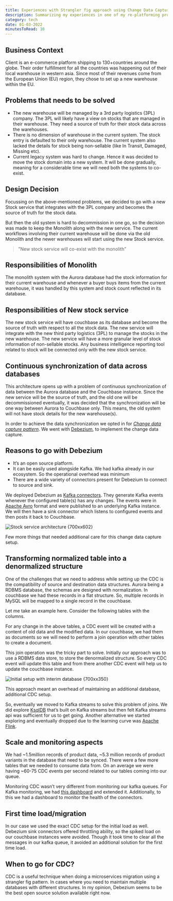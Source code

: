 ```yaml
---
title: Experiences with Strangler fig approach using Change Data Capture
description: Summarizing my experiences in one of my re-platforming project. Keeping the monolith application in tact, we had to slice out a new service and keep the data in sync.
category: tech
date: 01-03-2022
minutesToRead: 10
---
```


## Business Context

Client is an  e-commerce platform shipping to 130+countries around the globe. 
Their order fulfillment for all the countries was happening out of their local warehouse in western asia. 
Since most of their revenues come from the European Union (EU) region, they chose to set up a new warehouse within the EU.

## Problems that needs to be solved

* The new warehouse will be managed by a 3rd party logistics (3PL) company. The 3PL will likely have a view on stocks that are managed in their warehouse. They need a source of truth for their stock data across the warehouses.
* There is no dimension of warehouse in the current system. The stock entry is defaulted to their only warehouse. The current system also lacked the details for stock being non-sellable (like In Transit, Damaged, Missing etc).
* Current legacy system was hard to change. Hence it was decided to move the stock domain into a new system. It will be done gradually, meaning for a considerable time we will need both the systems to co-exist.

## Design Decision

Focussing on the above-mentioned problems, we decided to go with a new Stock service that integrates with the 3PL company and becomes the source of truth for the stock data.

But then the old system is hard to decommission in one go, so the decision was made to keep the Monolith along with the new service. 
The current workflows involving their current warehouse will be done via the old Monolith and the newer warehouses will start using the new Stock service.

> "New stock service will co-exist with the monolith”

## Responsibilities of Monolith

The monolith system with the Aurora database had the stock information for their current warehouse and whenever a buyer buys items from the current warehouse, it was handled by this system and stock count reflected in its database.


## Responsibilities of New stock service

The new stock service will have couchbase as its database and become the source of truth with respect to all the stock data. The new service will integrate with the new third party logistics (3PL) to manage the stocks in the new warehouse. 
The new service will have a more granular level of stock information of non-sellable stocks. Any business intelligence reporting tool related to stock will be connected only with the new stock service.

## Continuous synchronization of data across databases

This architecture opens up with a problem of continuous synchronization of data between the Aurora database and the Couchbase instance. 
Since the new service will be the source of truth, and the old one will be decommissioned eventually, it was decided that the synchronization will be one way between Aurora to Couchbase only. 
This means, the old system will not have stock details for the new warehouse(s).

In order to achieve the data synchronization we opted in for *[Change data capture pattern](https://en.wikipedia.org/wiki/Change_data_capture)*. We went with [Debezium](https://debezium.io/), to implement the change data capture.

## Reasons to go with Debezium

* It’s an open source platform.
* It can be easily used alongside Kafka. We had kafka already in our ecosystem. So the operational overhead was minimum
* There are a wide variety of connectors present for Debezium to connect to source and sink.

We deployed Debezium as [Kafka connectors](https://debezium.io/documentation/reference/stable/architecture.html). They generate Kafka events whenever the configured table(s) has any changes. 
The events were in [Apache Avro](https://avro.apache.org/) format and were published to an underlying Kafka instance. 
We will then have a sink connector which listens to configured events and then posts it back to Couchbase.

![Stock service architecture {700xx602}](/assets/posts/images/strangler-with-cdc/img-stock-service.png  "Stock service architecture")

Few more things that needed additional care for this change data capture setup.

## Transforming normalized table into a denormalized structure

One of the challenges that we need to address while setting up the CDC is the compatibility of source and destination data structures. 
Aurora being a RDBMS database, the schemas are designed with normalization. 
In couchbase we had these records in a flat structure. So, multiple records in MySQL will be mapped to a single record in the couchbase.

Let me take an example here. Consider the following tables with the columns.

For any change in the above tables, a CDC event will be created with a content of old data and the modified data. 
In our couchbase, we had them as documents so we will need to perform a join operation with other tables to create a document.

This join operation was the tricky part to solve. Initially our approach was to use a RDBMS data store, to store the denormalized structure. 
So every CDC event will update this table and from there another CDC event will help us to update the couchbase instance.

![Initial setup with interim database {700xx350}](/assets/posts/images/strangler-with-cdc/img-initial-setup.png "Initial setup with interim database")

This approach meant an overhead of maintaining an additional database, additional CDC setup.

So, eventually we moved to Kafka streams to solve this problem of joins. 
We did explore [KsqlDB](https://ksqldb.io/) that’s built on Kafka streams but then felt Kafka streams api was sufficient for us to get going. 
Another alternative we started exploring and eventually dropped due to the learning curve was [Apache Flink](https://flink.apache.org/).

## Scale and monitoring aspects

We had ~1.5million records of product data, ~5.3 million records of product variants in the database that need to be synced. 
There were a few more tables that we needed to consume data from. On an average we were having ~60-75 CDC events per second related to our tables coming into our queue.

Monitoring CDC wasn’t very different from monitoring our kafka queues. For Kafka monitoring, we had [this dashboard](https://grafana.com/grafana/dashboards/12460) and extended it. 
Additionally, to this we had a dashboard to monitor the health of the connectors.

## First time load/migration

In our case we used the exact CDC setup for the initial load as well. 
Debezium sink connectors offered throttling ability, so the spiked load on our couchbase instances were avoided. 
Though it took time to clear all the messages in our kafka queue, it avoided an additional solution for the first time load.

## When to go for CDC?

CDC is a useful technique when doing a microservices migration using a strangler fig pattern. 
In cases where you need to maintain multiple databases with different structures. 
In my opinion, Debezium seems to be the best open source solution available right now.





